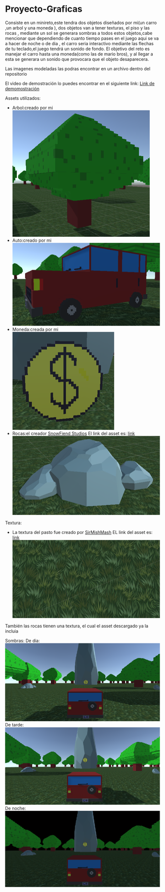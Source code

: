 
# Proyecto-Graficas

Consiste en un minireto,este tendra dos objetos diseñados por mi(un carro ,un arbol y una moneda ), dos objetos van a tener texturas, el piso y las rocas ,  mediante un sol se generara sombras a todos estos objetos,cabe mencionar que dependiendo de cuanto tiempo pases en el juego aqui se va a hacer de noche o de dia , el carro seria interactivo mediante las flechas de tu teclado,el juego tendrá un sonido de fondo.
El objetivo del reto es manejar el carro  hasta una moneda(como las de mario bros), y al llegar a esta se generara un sonido que provocara que  el objeto  desaparecera.

Las imagenes modeladas las podras encontrar en un archivo dentro del repositorio

El video de demostración lo puedes encontrar en el siguiente link: [Link de demomostración](https://www.youtube.com/watch?v=YX_t1DKGlj8 "Link de demomostración")

Assets utilizados:

 - Arbol:creado por mi
 ![arbol](https://github.com/jeduardocb/Proyecto-Graficas/blob/main/imagenes%20de%20los%20objetos/arbol.PNG)
 - Auto:creado por mi
 ![auto](https://github.com/jeduardocb/Proyecto-Graficas/blob/main/imagenes%20de%20los%20objetos/carro.PNG)
 - Moneda:creada por mi 
 ![moneda](https://github.com/jeduardocb/Proyecto-Graficas/blob/main/imagenes%20de%20los%20objetos/moneda.PNG)
 - Rocas:el creador  [ SnowFiend Studios](https://assetstore.unity.com/publishers/21946) El link del asset es: [link](https://assetstore.unity.com/packages/3d/environments/lowpoly-rocks-137970)
 ![piedra](https://github.com/jeduardocb/Proyecto-Graficas/blob/main/imagenes%20de%20los%20objetos/piedra.PNG)

Textura:
- La textura del pasto fue creado por [SirMishMash](https://assetstore.unity.com/publishers/51508) EL link del asset es: [link](https://assetstore.unity.com/packages/3d/environments/smm-stylized-grass-184975)
![pasto](https://github.com/jeduardocb/Proyecto-Graficas/blob/main/imagenes%20de%20los%20objetos/pasto.PNG)

También las rocas tienen una textura, el cual el asset descargado ya la incluia

Sombras:
De dia:
![dia](https://github.com/jeduardocb/Proyecto-Graficas/blob/main/imagenes%20de%20los%20objetos/dia.PNG)
De tarde:
![tarde](https://github.com/jeduardocb/Proyecto-Graficas/blob/main/imagenes%20de%20los%20objetos/tarde.PNG)
De noche:
![noche](https://github.com/jeduardocb/Proyecto-Graficas/blob/main/imagenes%20de%20los%20objetos/noche.PNG)
